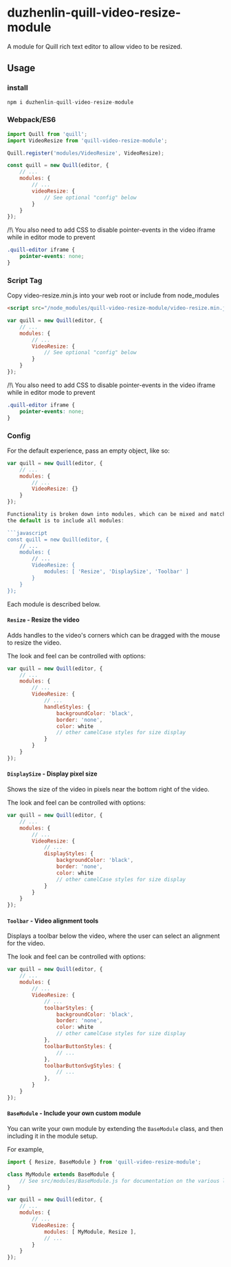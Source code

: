 # duzhenlin-quill-video-resize-module
A module for Quill rich text editor to allow video to be resized.

## Usage

### install 
```javascript
npm i duzhenlin-quill-video-resize-module
```

### Webpack/ES6

```javascript
import Quill from 'quill';
import VideoResize from 'quill-video-resize-module';

Quill.register('modules/VideoResize', VideoResize);

const quill = new Quill(editor, {
    // ...
    modules: {
        // ...
        videoResize: {
            // See optional "config" below
        }
    }
});
```

/!\ You also need to add CSS to disable pointer-events in the video iframe while in editor mode to prevent

```css
.quill-editor iframe {
    pointer-events: none;
}
```

### Script Tag

Copy video-resize.min.js into your web root or include from node_modules

```html
<script src="/node_modules/quill-video-resize-module/video-resize.min.js"></script>
```

```javascript
var quill = new Quill(editor, {
    // ...
    modules: {
        // ...
        VideoResize: {
            // See optional "config" below
        }
    }
});
```

/!\ You also need to add CSS to disable pointer-events in the video iframe while in editor mode to prevent

```css
.quill-editor iframe {
    pointer-events: none;
}
```

### Config

For the default experience, pass an empty object, like so:
```javascript
var quill = new Quill(editor, {
    // ...
    modules: {
        // ...
        VideoResize: {}
    }
});

Functionality is broken down into modules, which can be mixed and matched as you like. For example,
the default is to include all modules:

```javascript
const quill = new Quill(editor, {
    // ...
    modules: {
        // ...
        VideoResize: {
            modules: [ 'Resize', 'DisplaySize', 'Toolbar' ]
        }
    }
});
```

Each module is described below.

#### `Resize` - Resize the video

Adds handles to the video's corners which can be dragged with the mouse to resize the video.

The look and feel can be controlled with options:

```javascript
var quill = new Quill(editor, {
    // ...
    modules: {
        // ...
        VideoResize: {
            // ...
            handleStyles: {
                backgroundColor: 'black',
                border: 'none',
                color: white
                // other camelCase styles for size display
            }
        }
    }
});
```

#### `DisplaySize` - Display pixel size

Shows the size of the video in pixels near the bottom right of the video.

The look and feel can be controlled with options:

```javascript
var quill = new Quill(editor, {
    // ...
    modules: {
        // ...
        VideoResize: {
            // ...
            displayStyles: {
                backgroundColor: 'black',
                border: 'none',
                color: white
                // other camelCase styles for size display
            }
        }
    }
});
```

#### `Toolbar` - Video alignment tools

Displays a toolbar below the video, where the user can select an alignment for the video.

The look and feel can be controlled with options:

```javascript
var quill = new Quill(editor, {
    // ...
    modules: {
        // ...
        VideoResize: {
            // ...
            toolbarStyles: {
                backgroundColor: 'black',
                border: 'none',
                color: white
                // other camelCase styles for size display
            },
            toolbarButtonStyles: {
                // ...
            },
            toolbarButtonSvgStyles: {
                // ...
            },
        }
    }
});
```

#### `BaseModule` - Include your own custom module

You can write your own module by extending the `BaseModule` class, and then including it in
the module setup.

For example,

```javascript
import { Resize, BaseModule } from 'quill-video-resize-module';

class MyModule extends BaseModule {
    // See src/modules/BaseModule.js for documentation on the various lifecycle callbacks
}

var quill = new Quill(editor, {
    // ...
    modules: {
        // ...
        VideoResize: {
            modules: [ MyModule, Resize ],
            // ...
        }
    }
});
```
